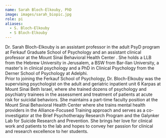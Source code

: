 ```yaml
---
name: Sarah Bloch-Elkouby, PhD
image: images/sarah_biopic.jpg
role: pi
aliases:
  - S. Bloch-Elkouby
  - S Bloch-Elkouby
---
```


Dr. Sarah Bloch-Elkouby is an assistant professor in the adult PsyD program at Ferkauf Graduate School of Psychology and an assistant clinical professor at the Mount Sinai Behavioral Health Center .  She holds a LLB from the Hebrew University in Jerusalem, a BSW from Bar-Ilan University, a master's in clinical psychology and a PhD in Clinical Psychology from the Derner School of Psychology at Adelphi.  
Prior to joining the Ferkauf School of Psychology, Dr. Bloch-Elkouby was the supervising psychologist on the adult and geriatric inpatient unit 6 Karpas at Mount Sinai Beth Israel, where she trained dozens of psychology and psychiatry trainees in the assessment and treatment of patients at acute risk for suicidal behaviors. She maintains a part-time faculty position at the Mount Sinai Behavioral Health Center where she trains mental health providers in the Alliance-Focused Training approach and serves as a co-investigator at the Brief Psychotherapy Research Program and the Galynker Lab for Suicide Research and Prevention.  She brings her love for clinical work and patients to the lab and hopes to convey her passion for clinical and research excellence to her students.


